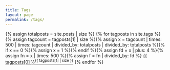 ```yaml
---
title: Tags
layout: page
permalink: /tags/
---
```


{% assign totalposts = site.posts | size %}
{% for tagposts in site.tags %}{% assign tagcount = tagposts[1] | size %}{% assign x = tagcount | times: 500 | times: tagcount | divided_by: totalposts | divided_by: totalposts %}{% if x == 0 %}{% assign x = 1 %}{% endif %}{% assign fd = x | plus: 4 %}{% assign fn = x | times: 500 %}{% assign f = fn | divided_by: fd %} <a href="{{ site.url }}/tags/{{ tagposts[0] | downcase }}" style="font-size:{{ f }}%">{{ tagposts[0] }}<sup>{{ tagposts[1] | size }}</sup></a> {% endfor %}

